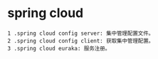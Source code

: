 # spring cloud
    1 .spring cloud config server: 集中管理配置文件。
    2 .spring cloud config client: 获取集中管理配置。
    3 .spring cloud euraka: 服务注册。
